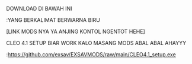 DOWNLOAD DI BAWAH INI 

:YANG BERKALIMAT BERWARNA BIRU

[LINK MODS NYA YA ANJING KONTOL NGENTOT HEHE]

CLEO 4.1 SETUP BIAR WORK KALO MASANG MODS ABAL ABAL AHAYYY

:https://github.com/exsav/EXSAVMODS/raw/main/CLEO4.1_setup.exe
